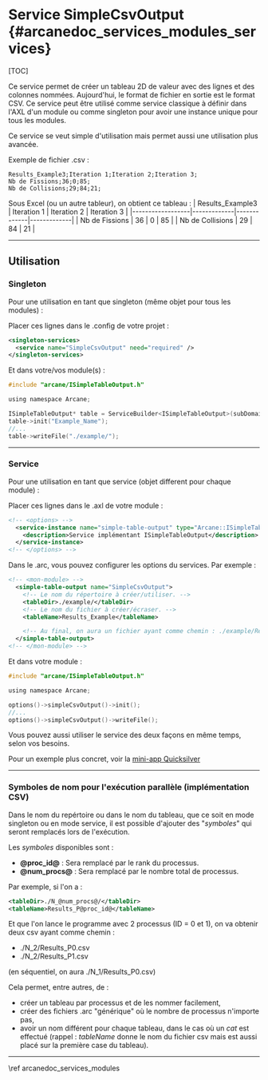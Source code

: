 # Service SimpleCsvOutput {#arcanedoc_services_modules_services}

[TOC]

Ce service permet de créer un tableau 2D de valeur avec des lignes et des colonnes nommées. Aujourd'hui, le format de fichier en sortie est le format CSV.
Ce service peut être utilisé comme service classique à définir dans l'AXL d'un module ou comme singleton pour avoir une instance unique pour tous les modules.

Ce service se veut simple d'utilisation mais permet aussi une utilisation plus avancée.

Exemple de fichier .csv :
```csv
Results_Example3;Iteration 1;Iteration 2;Iteration 3;
Nb de Fissions;36;0;85;
Nb de Collisions;29;84;21;
```
Sous Excel (ou un autre tableur), on obtient ce tableau :
| Results_Example3 | Iteration 1 | Iteration 2 | Iteration 3 |
|------------------|-------------|-------------|-------------|
| Nb de Fissions   | 36          | 0           | 85          |
| Nb de Collisions | 29          | 84          | 21          |

____
## Utilisation
### Singleton

Pour une utilisation en tant que singleton (même objet pour tous les modules) :

Placer ces lignes dans le .config de votre projet :
```xml
<singleton-services>
  <service name="SimpleCsvOutput" need="required" />
</singleton-services>
```
Et dans votre/vos module(s) :
```c
#include "arcane/ISimpleTableOutput.h"

using namespace Arcane;

ISimpleTableOutput* table = ServiceBuilder<ISimpleTableOutput>(subDomain()).getSingleton();
table->init("Example_Name");
//...
table->writeFile("./example/");
```
____
### Service

Pour une utilisation en tant que service (objet different pour chaque module) : 

Placer ces lignes dans le .axl de votre module :
```xml
<!-- <options> -->
  <service-instance name="simple-table-output" type="Arcane::ISimpleTableOutput">
    <description>Service implémentant ISimpleTableOutput</description>
  </service-instance>
<!-- </options> -->
```
Dans le .arc, vous pouvez configurer les options du services. Par exemple :
```xml
<!-- <mon-module> -->
  <simple-table-output name="SimpleCsvOutput">
    <!-- Le nom du répertoire à créer/utiliser. -->
    <tableDir>./example/</tableDir>
    <!-- Le nom du fichier à créer/écraser. -->
    <tableName>Results_Example</tableName>

    <!-- Au final, on aura un fichier ayant comme chemin : ./example/Results_Example.csv -->
  </simple-table-output>
<!-- </mon-module> -->
```
Et dans votre module :
```c
#include "arcane/ISimpleTableOutput.h"

using namespace Arcane;

options()->simpleCsvOutput()->init();
//...
options()->simpleCsvOutput()->writeFile();
```

Vous pouvez aussi utiliser le service des deux façons en même temps, selon vos besoins.

Pour un exemple plus concret, voir la [mini-app Quicksilver](https://github.com/arcaneframework/arcane-benchs/)

____
### Symboles de nom pour l'exécution parallèle (implémentation CSV)
Dans le nom du repértoire ou dans le nom du tableau, que ce soit en mode singleton ou en mode service, il est possible d'ajouter des "*symboles*" qui seront remplacés lors de l'exécution.

Les *symboles* disponibles sont :
- **@proc_id@** : Sera remplacé par le rank du processus.
- **@num_procs@** : Sera remplacé par le nombre total de processus.

Par exemple, si l'on a :
```xml
<tableDir>./N_@num_procs@/</tableDir>
<tableName>Results_P@proc_id@</tableName>
```
Et que l'on lance le programme avec 2 processus (ID = 0 et 1), on va obtenir deux csv ayant comme chemin :
- ./N_2/Results_P0.csv
- ./N_2/Results_P1.csv

(en séquentiel, on aura ./N_1/Results_P0.csv)

Cela permet, entre autres, de :
- créer un tableau par processus et de les nommer facilement,
- créer des fichiers .arc "générique" où le nombre de processus n'importe pas,
- avoir un nom différent pour chaque tableau, dans le cas où un *cat* est effectué (rappel : *tableName* donne le nom du fichier csv mais est aussi placé sur la première case du tableau).

____

<div class="section_buttons">
<span class="back_section_button">
\ref arcanedoc_services_modules
</span>
<!-- <span class="next_section_button">
\ref arcanedoc_parallel_loadbalance
</span> -->
</div>